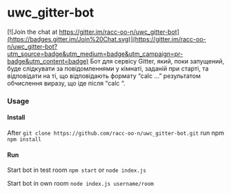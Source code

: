 # uwc_gitter-bot

[![Join the chat at https://gitter.im/racc-oo-n/uwc_gitter-bot](https://badges.gitter.im/Join%20Chat.svg)](https://gitter.im/racc-oo-n/uwc_gitter-bot?utm_source=badge&utm_medium=badge&utm_campaign=pr-badge&utm_content=badge)
Бот для сервісу Gitter, який, поки запущений, буде слідкувати за повідомленнями у кімнаті, заданій при старті, та відповідати на ті, що відповідають формату “calc ...” результатом обчислення виразу, що іде після “calc “.

### Usage

#### Install
After
```git clone https://github.com/racc-oo-n/uwc_gitter-bot.git```
run npm
```npm install```

#### Run
Start bot in test room
```npm start```
or
```node index.js```

Start bot in own room
```node index.js username/room```
